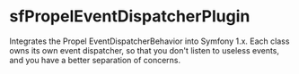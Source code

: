sfPropelEventDispatcherPlugin
=============================

Integrates the Propel EventDispatcherBehavior into Symfony 1.x.  Each class owns its own event dispatcher, so that you don't listen to useless events, and you have a better separation of concerns.
